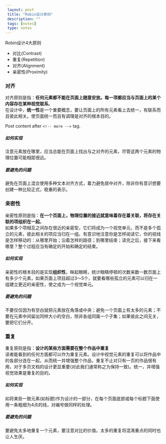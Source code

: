 ```yaml
---
 layout: post
 title: "Robin设计原则"
 description: ""
 tags: [notes]
 type: notes
---
```

Robin设计4大原则

- 对比(Contrast)
- 重复(Repetition)
- 对齐(Alignment)
- 亲密性(Proximity)

### 对齐
对齐原则是指：**任何元素都不能在页面上随意安放。每一项都应当与页面上的某个内容存在某种视觉联系**。  
在设计中，**统一性**是一个重要概念，要让页面上的所有元素看上去统一，有联系而且彼此相关。使页面统一而且有调理是对齐的根本目的。
<!-- more -->
 
Post content after ``<!-- more -->`` tag.

##### 如何实现  

注意元素放在哪里，应当总能在页面上找出与之对齐的元素，尽管这两个元素的物理位置可能相距很远。

##### 要避免的问题  

避免在页面上混合使用多种文本对齐方式，着力避免居中对齐，除非你有意识想要创建一种比较正式，稳重的表示。

### 亲密性
亲密性原则是指：**在一个页面上，物理位置的接近就意味着存在着关联，将存在关联的项组织在一起**。  
如果多个项相互之间存在很近的亲密型，它们将成为一个视觉单元，而不是多个孤立的元素，彼此相关的项应当归在一组。有意识地注意你是怎样阅读它，你的视线是怎样移动的：从哪里开始；沿着怎样的路径；到哪里结束；读完之后，接下来看哪里？整个过程应当有确定的开始和确定的结束。

##### 如何实现  

亲密性的根本目的是实现**组织性**，眯起眼睛，统计眼睛停顿的次数来数一数页面上有多少个元素，如果页面上项目超过3～5个，就要看哪些孤立的元素可以归在一组建立更近的亲密性，使之成为一个视觉单元。

##### 要避免的问题  

不要仅仅因为有空白就把元素放在角落或中央；避免一个页面上有太多的元素；不要在元素中间留出同样大小的空白，除非各组同属一个子集；如果彼此之间无关，要把它们分开。  

### 重复
重复原则是指：**设计的某些方面需要在整个作品中重复**  
读者能看到的任何方面都可以作为重复元素。设计中视觉元素的重复可以将作品中的各部分连在一起，从而统一并增强整个作品，重复不止对只有一页的作品很有用，对于多页文档的设计更显重要(对此我们通常称之为保持一致)。统一，并增强视觉效果是重复的目的。  

##### 如何实现

如将某些一致元素(如标题)作为设计的一部分，在每个页面底部或每个标题下面使用一条粗细为4点的线，对编号做同样的处理。

##### 要避免的问题  
要避免太多地重复一个元素，要注意对比的价值。太多的重复将混淆重点的同时也让人生厌。








